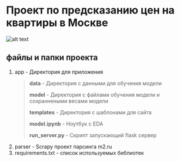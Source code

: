 # Проект по предсказанию цен на квартиры в Москве
![alt text]([http://url/to/img.png](https://www.1zoom.ru/%D0%93%D0%BE%D1%80%D0%BE%D0%B4%D0%B0/%D0%BE%D0%B1%D0%BE%D0%B8/556811/z5660.6/1920x1080))

## файлы и папки проекта
1. app - Директория для приложения
    > **data** - Директория с данными для обучения модели
    > 
    > **model** - Директория с файлами обучения модели и сохраннеными весами модели
    > 
    > **templates** - Директория с шаблонами для сайта
    > 
    > **model.ipynb** - Ноутбук с EDA
    > 
    > **run_server.py** - Скрипт запускающий flask сервер
2. parser - Scrapy проект парсинга m2.ru
3. requirements.txt - список используемых библиотек




